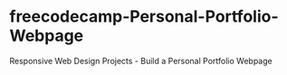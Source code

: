 # freecodecamp-Personal-Portfolio-Webpage
Responsive Web Design Projects - Build a Personal Portfolio Webpage

